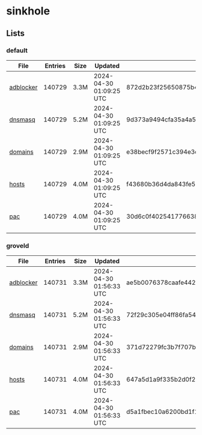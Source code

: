 # sinkhole

## Lists

### default

|File|Entries|Size|Updated|Hash|
|-|-|-|-|-|
|[adblocker](https://raw.githubusercontent.com/groveld/sinkhole/lists/default/adblocker.txt)|140729|3.3M|2024-04-30 01:09:25 UTC|872d2b23f25650875b4f4318b9ad7287b68c9a0d416aa14b1edc5cb7b1d28b7b|
|[dnsmasq](https://raw.githubusercontent.com/groveld/sinkhole/lists/default/dnsmasq.txt)|140729|5.2M|2024-04-30 01:09:25 UTC|9d373a9494cfa35a4a5db2a39d7330368443e4de810464dfeaacf0ae68dcf79b|
|[domains](https://raw.githubusercontent.com/groveld/sinkhole/lists/default/domains.txt)|140729|2.9M|2024-04-30 01:09:25 UTC|e38becf9f2571c394e3d9ff75d7c5552c807deb4e749773bcd9db44c002a15b8|
|[hosts](https://raw.githubusercontent.com/groveld/sinkhole/lists/default/hosts.txt)|140729|4.0M|2024-04-30 01:09:25 UTC|f43680b36d4da843fe54948dc1ea64d928163c512458be1c5a02a87166bb673d|
|[pac](https://raw.githubusercontent.com/groveld/sinkhole/lists/default/pac.txt)|140729|4.0M|2024-04-30 01:09:25 UTC|30d6c0f40254177663812e1e6e11012e2db998645f1eb4f387523a0383dce089|

### groveld

|File|Entries|Size|Updated|Hash|
|-|-|-|-|-|
|[adblocker](https://raw.githubusercontent.com/groveld/sinkhole/lists/groveld/adblocker.txt)|140731|3.3M|2024-04-30 01:56:33 UTC|ae5b0076378caafe442ab588ea309900fa1db56a3a938f48b42956c4b7c2431c|
|[dnsmasq](https://raw.githubusercontent.com/groveld/sinkhole/lists/groveld/dnsmasq.txt)|140731|5.2M|2024-04-30 01:56:33 UTC|72f29c305e04ff86fa54b447120591145dd1c507898ec319b3b6252371cb2933|
|[domains](https://raw.githubusercontent.com/groveld/sinkhole/lists/groveld/domains.txt)|140731|2.9M|2024-04-30 01:56:33 UTC|371d72279fc3b7f707bd3f2dd838b8a642b72cf9228c6f3dda44d0bf59ffea6d|
|[hosts](https://raw.githubusercontent.com/groveld/sinkhole/lists/groveld/hosts.txt)|140731|4.0M|2024-04-30 01:56:33 UTC|647a5d1a9f335b2d0f206096e856706656dc643339016ee28c4467035befacb6|
|[pac](https://raw.githubusercontent.com/groveld/sinkhole/lists/groveld/pac.txt)|140731|4.0M|2024-04-30 01:56:33 UTC|d5a1fbec10a6200bd1f162a27dc5bcf335a314b628b2f0d6bbe1b531fd25e52f|
